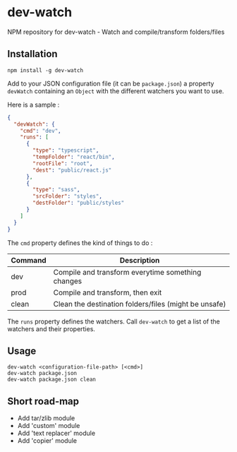 # dev-watch
NPM repository for dev-watch - Watch and compile/transform folders/files

## Installation

```
npm install -g dev-watch
```

Add to your JSON configuration file (it can be `package.json`) a property `devWatch` containing an `Object` with the different watchers you want to use.

Here is a sample :

```json
{
  "devWatch": {
    "cmd": "dev",
    "runs": [
      {
        "type": "typescript",
        "tempFolder": "react/bin",
        "rootFile": "root",
        "dest": "public/react.js"
      },
      {
        "type": "sass",
        "srcFolder": "styles",
        "destFolder": "public/styles"
      }
    ]
  }
}
```

The `cmd` property defines the kind of things to do :

Command | Description
-|-
dev | Compile and transform everytime something changes
prod | Compile and transform, then exit
clean | Clean the destination folders/files (might be unsafe)

The `runs` property defines the watchers. Call `dev-watch` to get a list of the watchers and their properties.

## Usage

```
dev-watch <configuration-file-path> [<cmd>]
dev-watch package.json
dev-watch package.json clean
```

## Short road-map

* Add tar/zlib module
* Add 'custom' module
* Add 'text replacer' module
* Add 'copier' module
